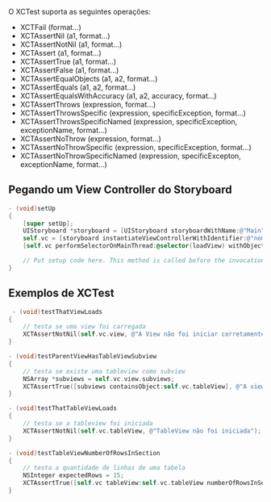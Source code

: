O XCTest suporta as seguintes operações:

* XCTFail (format…)
* XCTAssertNil (a1, format…)
* XCTAssertNotNil (a1, format…)
* XCTAssert (a1, format…)
* XCTAssertTrue (a1, format…)
* XCTAssertFalse (a1, format…)
* XCTAssertEqualObjects (a1, a2, format…)
* XCTAssertEquals (a1, a2, format…)
* XCTAssertEqualsWithAccuracy (a1, a2, accuracy, format…)
* XCTAssertThrows (expression, format…)
* XCTAssertThrowsSpecific (expression, specificException, format…)
* XCTAssertThrowsSpecificNamed (expression, specificException, exceptionName, format…)
* XCTAssertNoThrow (expression, format…)
* XCTAssertNoThrowSpecific (expression, specificException, format…)
* XCTAssertNoThrowSpecificNamed (expression, specificExcepton, exceptionName, format…)


## Pegando um View Controller do Storyboard

```objective-c
- (void)setUp
{
    [super setUp];
    UIStoryboard *storyboard = [UIStoryboard storyboardWithName:@"Main" bundle:nil];
    self.vc = [storyboard instantiateViewControllerWithIdentifier:@"nomeDoViewController"];
    [self.vc performSelectorOnMainThread:@selector(loadView) withObject:nil waitUntilDone:YES];

    // Put setup code here. This method is called before the invocation of each test method in the class.
}
```

## Exemplos de XCTest

```objective-c
 - (void)testThatViewLoads
{
    // testa se uma view foi carregada
    XCTAssertNotNil(self.vc.view, @"A View não foi iniciar corretamente");
}

- (void)testParentViewHasTableViewSubview
{
    // testa se existe uma tableview como subview
    NSArray *subviews = self.vc.view.subviews;
    XCTAssertTrue([subviews containsObject:self.vc.tableView], @"A view não tem uma tableView");
}

- (void)testThatTableViewLoads
{
    // testa se a tableview foi iniciada
    XCTAssertNotNil(self.vc.tableView, @"TableView não foi iniciada");
}

- (void)testTableViewNumberOfRowsInSection
{
    // testa a quantidade de linhas de uma tabela
    NSInteger expectedRows = 15;
    XCTAssertTrue([self.vc tableView:self.vc.tableView numberOfRowsInSection:0]==expectedRows, @"A tabela tem %ld linhas mas deveria ter %ld", (long)[self.vc tableView:self.vc.tableView numberOfRowsInSection:0], (long)expectedRows);
}
```
